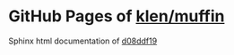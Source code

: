 GitHub Pages of [klen/muffin](https://github.com/klen/muffin.git)
===
Sphinx html documentation of [d08ddf19](https://github.com/klen/muffin/tree/d08ddf19696659378cbac625d6dc930bf0ffb629)
